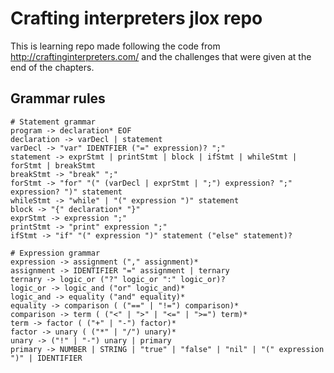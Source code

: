 # Crafting interpreters jlox repo

This is learning repo made following the code from http://craftinginterpreters.com/ and the challenges that were given at the end of the chapters.

## Grammar rules
```
# Statement grammar
program -> declaration* EOF
declaration -> varDecl | statement
varDecl -> "var" IDENTFIER ("=" expression)? ";"
statement -> exprStmt | printStmt | block | ifStmt | whileStmt | forStmt | breakStmt
breakStmt -> "break" ";"
forStmt -> "for" "(" (varDecl | exprStmt | ";") expression? ";" expression? ")" statement
whileStmt -> "while" | "(" expression ")" statement
block -> "{" declaration* "}"
exprStmt -> expression ";"
printStmt -> "print" expression ";"
ifStmt -> "if" "(" expression ")" statement ("else" statement)?

# Expression grammar
expression -> assignment ("," assignment)*
assignment -> IDENTIFIER "=" assignment | ternary
ternary -> logic_or ("?" logic_or ":" logic_or)?
logic_or -> logic_and ("or" logic_and)*
logic_and -> equality ("and" equality)*
equality -> comparison ( ("==" | "!=") comparison)*
comparison -> term ( ("<" | ">" | "<=" | ">=") term)*
term -> factor ( ("+" | "-") factor)*
factor -> unary ( ("*" | "/") unary)*
unary -> ("!" | "-") unary | primary
primary -> NUMBER | STRING | "true" | "false" | "nil" | "(" expression ")" | IDENTIFIER
```
